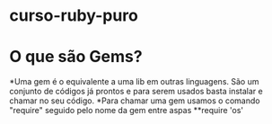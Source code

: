 # curso-ruby-puro

# O que são Gems?
*Uma gem é o equivalente a uma lib em outras linguagens. São um conjunto de códigos já prontos e para serem usados basta instalar e chamar no seu código. 
*Para chamar uma gem usamos o comando "require" seguido pelo nome da gem entre aspas
**require 'os'
